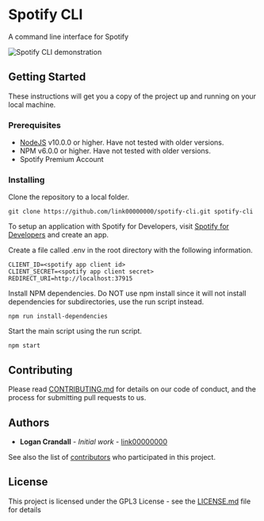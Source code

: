 # Spotify CLI

A command line interface for Spotify

![Spotify CLI demonstration](https://i.imgur.com/7iDXj5w.png)

## Getting Started

These instructions will get you a copy of the project up and running on your local machine.

### Prerequisites

* [NodeJS](https://nodejs.org/en/) v10.0.0 or higher. Have not tested with older versions.
* NPM v6.0.0 or higher. Have not tested with older versions.
* Spotify Premium Account

### Installing

Clone the repository to a local folder.

```
git clone https://github.com/link00000000/spotify-cli.git spotify-cli
```

To setup an application with Spotify for Developers, visit [Spotify for Developers](https://beta.developer.spotify.com/dashboard/applications) and create an app.

Create a file called .env in the root directory with the following information.

```
CLIENT_ID=<spotify app client id>
CLIENT_SECRET=<spotify app client secret>
REDIRECT_URI=http://localhost:37915
```

Install NPM dependencies. Do NOT use npm install since it will not install dependencies for subdirectories, use the run script instead.

```
npm run install-dependencies
```

Start the main script using the run script.

```
npm start
```

## Contributing

Please read [CONTRIBUTING.md](https://gist.github.com/PurpleBooth/b24679402957c63ec426) for details on our code of conduct, and the process for submitting pull requests to us.

## Authors

* **Logan Crandall** - *Initial work* - [link00000000](https://github.com/link00000000)

See also the list of [contributors](https://github.com/link00000000/spotify-cli/contributors) who participated in this project.

## License

This project is licensed under the GPL3 License - see the [LICENSE.md](LICENSE.md) file for details
